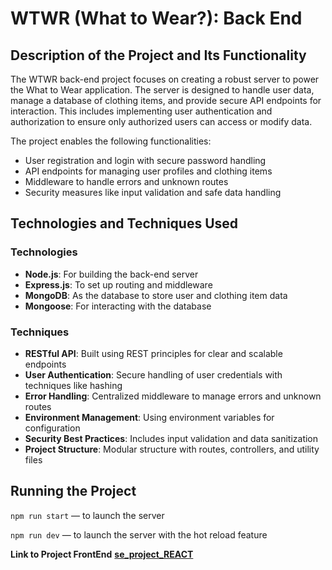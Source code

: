 # WTWR (What to Wear?): Back End

## Description of the Project and Its Functionality

The WTWR back-end project focuses on creating a robust server to power the What to Wear application. The server is designed to handle user data, manage a database of clothing items, and provide secure API endpoints for interaction. This includes implementing user authentication and authorization to ensure only authorized users can access or modify data.

The project enables the following functionalities:

- User registration and login with secure password handling
- API endpoints for managing user profiles and clothing items
- Middleware to handle errors and unknown routes
- Security measures like input validation and safe data handling

## Technologies and Techniques Used

### Technologies

- **Node.js**: For building the back-end server
- **Express.js**: To set up routing and middleware
- **MongoDB**: As the database to store user and clothing item data
- **Mongoose**: For interacting with the database

### Techniques

- **RESTful API**: Built using REST principles for clear and scalable endpoints
- **User Authentication**: Secure handling of user credentials with techniques like hashing
- **Error Handling**: Centralized middleware to manage errors and unknown routes
- **Environment Management**: Using environment variables for configuration
- **Security Best Practices**: Includes input validation and data sanitization
- **Project Structure**: Modular structure with routes, controllers, and utility files

## Running the Project

`npm run start` — to launch the server

`npm run dev` — to launch the server with the hot reload feature

**Link to Project FrontEnd**
[**se_project_REACT**]([https://github.com/JennyGlover/se_project_express](https://github.com/JennyGlover/se_project_react))
